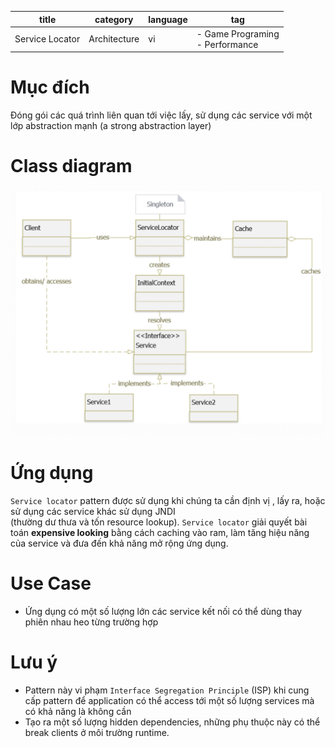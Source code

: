 | title           | category     | language | tag                                  |
|-----------------|--------------|----------|--------------------------------------|
| Service Locator | Architecture | vi       | - Game Programing<br/> - Performance |

# Mục đích
Đóng gói các quá trình liên quan tới việc lấy, 
sử dụng các service với một lớp abstraction mạnh (a strong abstraction layer)

# Class diagram
![image](./etc/service-locator.png)

# Ứng dụng 
`Service locator` pattern được sử dụng khi chúng ta cần định vị , lấy ra, hoặc sử dụng các service khác  sử dụng JNDI  
(thường dư thưa và tốn resource lookup). `Service locator` giải quyết bài toán **expensive looking** bằng cách caching vào ram,
làm tăng hiệu năng của service và đưa đến khả năng mở rộng ứng dụng.

# Use Case
- Ứng dụng có một số lượng lớn các service kết nối có thể dùng thay phiên nhau heo từng trường hợp

# Lưu ý
- Pattern này vi phạm `Interface Segregation Principle` (ISP) khi cung cấp pattern để application có thể access 
tới một số lượng services mà có khả năng là không cần
- Tạo ra một số lượng hidden dependencies, những phụ thuộc này có thể break clients ở môi trường runtime. 


